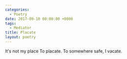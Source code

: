 ```yaml
---
categories:
  - Poetry
date: 2017-09-10 00:00:00 +0000
tags:
  - Mediator
title: Placate
layout: poetry
---
```


It's not my place
To placate.
To somewhere safe,
I vacate.
